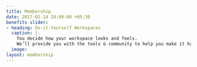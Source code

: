 ```yaml
---
title: Membership
date: 2017-02-14 20:09:00 +05:30
benefits slider:
- heading: Do-it-Yourself Workspaces
  caption: |-
    You decide how your workspace looks and feels.
    We’ll provide you with the tools & community to help you make it happen!
  image: 
layout: membership
---
```


